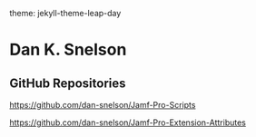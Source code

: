 theme: jekyll-theme-leap-day
# Dan K. Snelson
## GitHub Repositories

https://github.com/dan-snelson/Jamf-Pro-Scripts

https://github.com/dan-snelson/Jamf-Pro-Extension-Attributes
